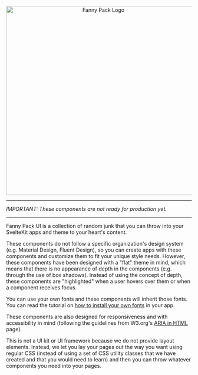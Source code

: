 <script lang="ts">
  import Logo from "/static/fanny-pack.svg";
</script>


<div id="home">
  <div id="img-container">
    <img src={Logo} alt="Fanny Pack Logo" />
  </div>
</div>

---

*IMPORTANT: These components are not ready for production yet.*

---

Fanny Pack UI is a collection of random junk that you can throw into your SvelteKit apps and theme to your heart's content.
 
These components do not follow a specific organization's design system (e.g. Material Design, Fluent Design), so you can create apps with these components and customize them to fit your unique style needs. However, these components have been designed with a "flat" theme in mind, which means that there is no appearance of depth in the components (e.g. through the use of box shadows). Instead of using the concept of depth, these components are "highlighted" when a user hovers over them or when a component receives focus.

You can use your own fonts and these components will inherit those fonts. You can read the tutorial on [how to install your own fonts](/get-started#install-fonts) in your app.

These components are also designed for responsiveness and with accessibility in mind (following the guidelines from W3.org's [ARIA in HTML](https://www.w3.org/TR/html-aria/#docconformance) page).

This is not a UI kit or UI framework because we do not provide layout elements. Instead, we let you lay your pages out the way you want using regular CSS (instead of using a set of CSS utility classes that we have created and that you would need to learn) and then you can throw whatever components you need into your pages.


<style>
  #home {
    
    & #img-container {
      margin-top: 40px;
      text-align: center;

      & img {
        width: 512px;
      }
    }
  }
</style>
